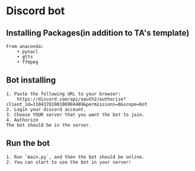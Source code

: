 # Discord bot
## Installing Packages(in addition to TA's template)
    From anaconda:
        • pynacl
        • gtts
        • ffmpeg
## Bot installing
    1. Paste the following URL to your browser:
        https://discord.com/api/oauth2/authorize?client_id=1104378190106984489&permissions=8&scope=bot
    2. Login your discord account.
    3. Choose YOUR server that you want the bot to join.
    4. Authorize
    The bot should be in the server.
## Run the bot
    1. Run `main.py`, and then the bot should be online.
    2. You can start to use the bot in your server!
